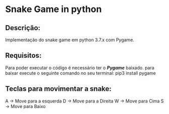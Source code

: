 # Snake Game in python
## Descrição:
Implementação do snake game em python 3.7.x com Pygame.
## Requisitos:
Para poder executar o código é necessário ter o ***Pygame*** baixado.
para baixar execute o seguinte comando no seu terminal: 
	pip3 install pygame
## Teclas para movimentar a snake:
A -> Move para a esquerda
D -> Move para a Direita
W -> Move para Cima
S -> Move para Baixo
